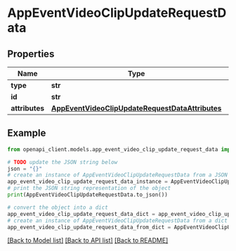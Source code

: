 # AppEventVideoClipUpdateRequestData


## Properties

Name | Type | Description | Notes
------------ | ------------- | ------------- | -------------
**type** | **str** |  | 
**id** | **str** |  | 
**attributes** | [**AppEventVideoClipUpdateRequestDataAttributes**](AppEventVideoClipUpdateRequestDataAttributes.md) |  | [optional] 

## Example

```python
from openapi_client.models.app_event_video_clip_update_request_data import AppEventVideoClipUpdateRequestData

# TODO update the JSON string below
json = "{}"
# create an instance of AppEventVideoClipUpdateRequestData from a JSON string
app_event_video_clip_update_request_data_instance = AppEventVideoClipUpdateRequestData.from_json(json)
# print the JSON string representation of the object
print(AppEventVideoClipUpdateRequestData.to_json())

# convert the object into a dict
app_event_video_clip_update_request_data_dict = app_event_video_clip_update_request_data_instance.to_dict()
# create an instance of AppEventVideoClipUpdateRequestData from a dict
app_event_video_clip_update_request_data_from_dict = AppEventVideoClipUpdateRequestData.from_dict(app_event_video_clip_update_request_data_dict)
```
[[Back to Model list]](../README.md#documentation-for-models) [[Back to API list]](../README.md#documentation-for-api-endpoints) [[Back to README]](../README.md)


